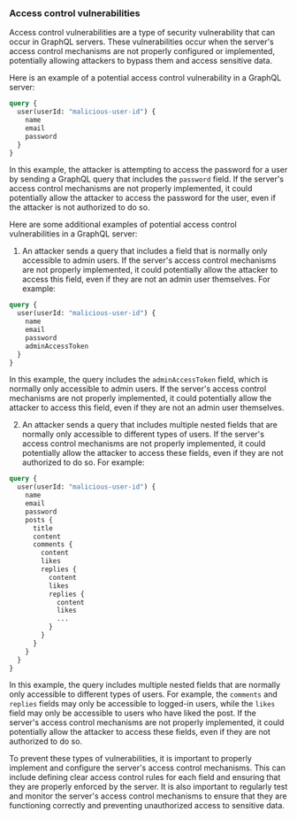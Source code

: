 ### Access control vulnerabilities
Access control vulnerabilities are a type of security vulnerability that can occur in GraphQL servers. These vulnerabilities occur when the server's access control mechanisms are not properly configured or implemented, potentially allowing attackers to bypass them and access sensitive data.

Here is an example of a potential access control vulnerability in a GraphQL server:

```graphql
query {
  user(userId: "malicious-user-id") {
    name
    email
    password
  }
}
```

In this example, the attacker is attempting to access the password for a user by sending a GraphQL query that includes the `password` field. If the server's access control mechanisms are not properly implemented, it could potentially allow the attacker to access the password for the user, even if the attacker is not authorized to do so.

Here are some additional examples of potential access control vulnerabilities in a GraphQL server:

1. An attacker sends a query that includes a field that is normally only accessible to admin users. If the server's access control mechanisms are not properly implemented, it could potentially allow the attacker to access this field, even if they are not an admin user themselves. For example:

```graphql
query {
  user(userId: "malicious-user-id") {
    name
    email
    password
    adminAccessToken
  }
}
```

In this example, the query includes the `adminAccessToken` field, which is normally only accessible to admin users. If the server's access control mechanisms are not properly implemented, it could potentially allow the attacker to access this field, even if they are not an admin user themselves.

2. An attacker sends a query that includes multiple nested fields that are normally only accessible to different types of users. If the server's access control mechanisms are not properly implemented, it could potentially allow the attacker to access these fields, even if they are not authorized to do so. For example:

```graphql
query {
  user(userId: "malicious-user-id") {
    name
    email
    password
    posts {
      title
      content
      comments {
        content
        likes
        replies {
          content
          likes
          replies {
            content
            likes
            ...
          }
        }
      }
    }
  }
}
```

In this example, the query includes multiple nested fields that are normally only accessible to different types of users. For example, the `comments` and `replies` fields may only be accessible to logged-in users, while the `likes` field may only be accessible to users who have liked the post. If the server's access control mechanisms are not properly implemented, it could potentially allow the attacker to access these fields, even if they are not authorized to do so.

To prevent these types of vulnerabilities, it is important to properly implement and configure the server's access control mechanisms. This can include defining clear access control rules for each field and ensuring that they are properly enforced by the server. It is also important to regularly test and monitor the server's access control mechanisms to ensure that they are functioning correctly and preventing unauthorized access to sensitive data.
